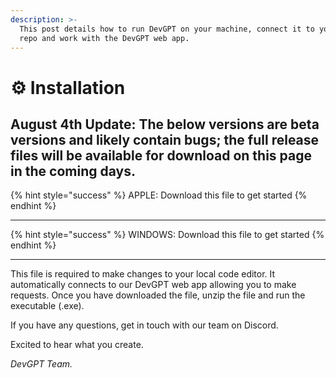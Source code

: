 ```yaml
---
description: >-
  This post details how to run DevGPT on your machine, connect it to your local
  repo and work with the DevGPT web app.
---
```


# ⚙ Installation

## August 4th Update: The below versions are beta versions and likely contain bugs; the full release files will be available for download on this page in the coming days.

{% hint style="success" %}
APPLE: Download this file to get started
{% endhint %}

***

{% hint style="success" %}
WINDOWS: Download this file to get started
{% endhint %}

***

This file is required to make changes to your local code editor. It automatically connects to our DevGPT web app allowing you to make requests. Once you have downloaded the file, unzip the file and run the executable (.exe).&#x20;

If you have any questions, get in touch with our team on Discord.&#x20;

Excited to hear what you create.

_DevGPT Team._



